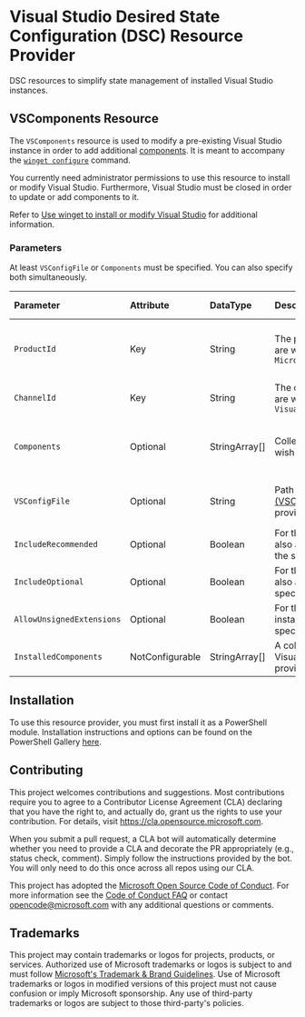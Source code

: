 # Visual Studio Desired State Configuration (DSC) Resource Provider

DSC resources to simplify state management of installed Visual Studio instances.

## VSComponents Resource

The `VSComponents` resource is used to modify a pre-existing Visual Studio instance in order to add additional [components](https://learn.microsoft.com/visualstudio/install/workload-and-component-ids). It is meant to accompany the [`winget configure`](https://learn.microsoft.com/windows/package-manager/winget/configure) command. 

You currently need administrator permissions to use this resource to install or modify Visual Studio. Furthermore, Visual Studio must be closed in order to update or add components to it. 

Refer to [Use winget to install or modify Visual Studio](https://learn.microsoft.com/visualstudio/install/use-command-line-parameters-to-install-visual-studio?#use-winget-to-install-or-modify-visual-studio) for additional information. 

### Parameters

At least `VSConfigFile` or `Components` must be specified. You can also specify both simultaneously.

**Parameter**|**Attribute**|**DataType**|**Description**|**Allowed Values**
:-----|:-----|:-----|:-----|:-----
`ProductId`|Key|String|The product identifier of the instance you are working with. EG: `Microsoft.VisualStudio.Product.Community`|See [workload and component ids](https://learn.microsoft.com/visualstudio/install/workload-and-component-ids)
`ChannelId`|Key|String|The channel identifier of the instance you are working with. EG: `VisualStudio.17.Release`|See [channel identifiers](https://learn.microsoft.com/visualstudio/install/command-line-parameter-examples#using---channeluri)
`Components`|Optional|StringArray[]|Collection of component identifiers you wish to update the provided instance with.|See [workload and component ids](https://learn.microsoft.com/visualstudio/install/workload-and-component-ids)
`VSConfigFile`|Optional|String|Path to the [Installation Configuration (VSConfig) file](https://learn.microsoft.com/visualstudio/install/import-export-installation-configurations) you wish to update the provided instance with.|Valid file path to a .vsconfig file
`IncludeRecommended`|Optional|Boolean|For the provided required components, also add recommended components into the specified instance|True/False
`IncludeOptional`|Optional|Boolean|For the provided required components, also add optional components into the specified instance|True/False
`AllowUnsignedExtensions`|Optional|Boolean|For the provided extensions, allow installing unsigned extensions into the specified instance|True/False
`InstalledComponents`|NotConfigurable|StringArray[]|A collection of components installed in the Visual Studio instance identified by the provided Product ID and Channel ID.|N/A


## Installation

To use this resource provider, you must first install it as a PowerShell module. Installation instructions and options can be found on the PowerShell Gallery [here](https://www.powershellgallery.com/packages/Microsoft.VisualStudio.DSC).

## Contributing

This project welcomes contributions and suggestions.  Most contributions require you to agree to a
Contributor License Agreement (CLA) declaring that you have the right to, and actually do, grant us
the rights to use your contribution. For details, visit https://cla.opensource.microsoft.com.

When you submit a pull request, a CLA bot will automatically determine whether you need to provide
a CLA and decorate the PR appropriately (e.g., status check, comment). Simply follow the instructions
provided by the bot. You will only need to do this once across all repos using our CLA.

This project has adopted the [Microsoft Open Source Code of Conduct](https://opensource.microsoft.com/codeofconduct/).
For more information see the [Code of Conduct FAQ](https://opensource.microsoft.com/codeofconduct/faq/) or
contact [opencode@microsoft.com](mailto:opencode@microsoft.com) with any additional questions or comments.

## Trademarks

This project may contain trademarks or logos for projects, products, or services. Authorized use of Microsoft
trademarks or logos is subject to and must follow
[Microsoft's Trademark & Brand Guidelines](https://www.microsoft.com/en-us/legal/intellectualproperty/trademarks/usage/general).
Use of Microsoft trademarks or logos in modified versions of this project must not cause confusion or imply Microsoft sponsorship.
Any use of third-party trademarks or logos are subject to those third-party's policies.
